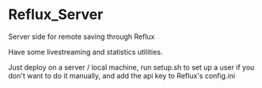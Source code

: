 # Reflux_Server
Server side for remote saving through Reflux

Have some livestreaming and statistics utilities.

Just deploy on a server / local machine, run setup.sh to set up a user if you don't want to do it manually, and add the api key to Reflux's config.ini

